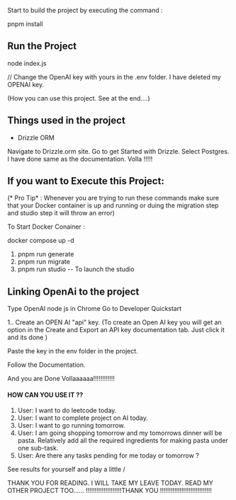Start to build the project by executing the command : 

pnpm install 

## Run the Project
node index.js


// Change the OpenAI key with yours in the .env folder. I have deleted my OPENAI key. 


(How you can use this project. See at the end....) 




## Things used in the project 

- Drizzle ORM 


Navigate to Drizzle.orm site. 
Go to get Started with Drizzle. 
Select Postgres. 
I have done same as the documentation. Volla !!!!!


## If you want to Execute this Project: 
(* Pro Tip* : Whenever you are trying to run these commands make sure that your Docker container is up and running or duing the migration step and studio step it will throw an error) 

To Start Docker Conainer : 

docker compose up -d

1. pnpm run generate
2. pnpm run migrate
3. pnpm run studio -- To launch the studio


## Linking OpenAi to the project

Type OpenAI node js in Chrome
Go to Developer Quickstart 

1.. Create an OPEN AI "api" key.
(To create an Open AI key you will get an option in the Create and Export an API key documentation tab. Just click it and its done )

Paste the key in the env folder in the project. 

Follow the Documentation. 

And you are Done Vollaaaaaa!!!!!!!!!!!!




#### HOW CAN YOU USE IT ?? 

1. User: I want to do leetcode today. 
2. User: I want to complete project on AI today.    
3. User: I want to go running tomorrow.       
4. User: I am going shopping tomorrow and my tomorrows dinner will be pasta. Relatively add all the required ingredients for making pasta under one sub-task. 
5. User: Are there any tasks pending for me today or tomorrow ? 

See results for yourself and play a little / 



THANK YOU FOR READING. I WILL TAKE MY LEAVE TODAY. READ MY OTHER PROJECT TOO...... 
!!!!!!!!!!!!!!!!!!!!THANK YOU !!!!!!!!!!!!!!!!!!!!!!!!!!!!!
